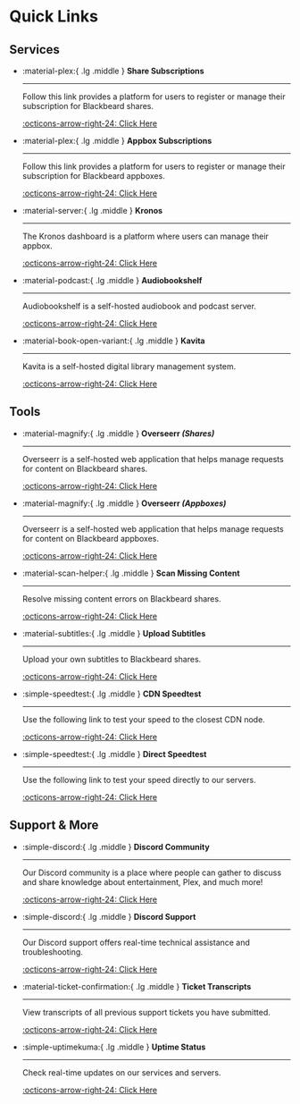 # Quick Links

## Services

<div class="grid cards" markdown>

-   :material-plex:{ .lg .middle } __Share Subscriptions__

    ---

    Follow this link provides a platform for users to register or manage their subscription for Blackbeard shares.

    [:octicons-arrow-right-24: Click Here](https://blackbeard.media/)

-   :material-plex:{ .lg .middle } __Appbox Subscriptions__

    ---

    Follow this link provides a platform for users to register or manage their subscription for Blackbeard appboxes.

    [:octicons-arrow-right-24: Click Here](https://blackbeard.shop/)

-   :material-server:{ .lg .middle } __Kronos__

    ---

    The Kronos dashboard is a platform where users can manage their appbox.

    [:octicons-arrow-right-24: Click Here](https://kronos.blackbeard.shop)

-   :material-podcast:{ .lg .middle } __Audiobookshelf__

    ---

    Audiobookshelf is a self-hosted audiobook and podcast server.

    [:octicons-arrow-right-24: Click Here](https://audiobookshelf.blackbeard.media)


-   :material-book-open-variant:{ .lg .middle } __Kavita__

    ---

    Kavita is a self-hosted digital library management system.

    [:octicons-arrow-right-24: Click Here](https://kavita.blackbeard.media)

</div>

## Tools

<div class="grid cards" markdown>

-   :material-magnify:{ .lg .middle } __Overseerr *(Shares)*__

    ---

    Overseerr is a self-hosted web application that helps manage requests for content on Blackbeard shares.

    [:octicons-arrow-right-24: Click Here](https://overseerr.blackbeard.media)

-   :material-magnify:{ .lg .middle } __Overseerr *(Appboxes)*__

    ---

    Overseerr is a self-hosted web application that helps manage requests for content on Blackbeard appboxes.

    [:octicons-arrow-right-24: Click Here](https://overseerr.blackbeard.shop)

-   :material-scan-helper:{ .lg .middle } __Scan Missing Content__

    ---

    Resolve missing content errors on Blackbeard shares.

    [:octicons-arrow-right-24: Click Here]([https://kronos.blackbeard.shop](https://blackbeard.media/scan-media))

-   :material-subtitles:{ .lg .middle } __Upload Subtitles__

    ---

    Upload your own subtitles to Blackbeard shares.

    [:octicons-arrow-right-24: Click Here](https://blackbeard.media/subtitles-upload)


-   :simple-speedtest:{ .lg .middle } __CDN Speedtest__

    ---

    Use the following link to test your speed to the closest CDN node.

    [:octicons-arrow-right-24: Click Here](https://speedtest.brrrrrr.net/)

-   :simple-speedtest:{ .lg .middle } __Direct Speedtest__

    ---

    Use the following link to test your speed directly to our servers.

    [:octicons-arrow-right-24: Click Here](https://speedtest.blackbeard.brrrrrr.net/)

</div>

## Support & More

<div class="grid cards" markdown>

-   :simple-discord:{ .lg .middle } __Discord Community__

    ---

    Our Discord community is a place where people can gather to discuss and share knowledge about entertainment, Plex, and much more!

    [:octicons-arrow-right-24: Click Here](https://discord.blackbeard.media)

-   :simple-discord:{ .lg .middle } __Discord Support__

    ---

    Our Discord support offers real-time technical assistance and troubleshooting.

    [:octicons-arrow-right-24: Click Here](https://discord.com/channels/532304048200744982/921503213432242196)

-   :material-ticket-confirmation:{ .lg .middle } __Ticket Transcripts__

    ---

    View transcripts of all previous support tickets you have submitted.

    [:octicons-arrow-right-24: Click Here](https://transcripts.blackbeard.media)

-   :simple-uptimekuma:{ .lg .middle } __Uptime Status__

    ---

    Check real-time updates on our services and servers.

    [:octicons-arrow-right-24: Click Here](https://uptime.blackbeard.media/status/home)

</div>
